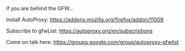 if you are behind the GFW...

Install AutoProxy: https://addons.mozilla.org/firefox/addon/11009

Subscribe to gfwList: https://autoproxy.org/en/subscriptions

Come on talk here: https://groups.google.com/group/autoproxy-gfwlist
